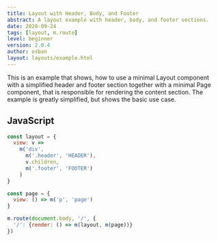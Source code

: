 ```yaml
---
title: Layout with Header, Body, and Footer
abstract: A layout example with header, body, and footer sections.
date: 2020-09-24
tags: [layout, m.route]
level: beginner
version: 2.0.4
author: osban
layout: layouts/example.html
---
```


This is an example that shows, how to use a minimal Layout component with a simplified header and footer section together with a minimal Page component, that is responsible for rendering the content section.
The example is greatly simplified, but shows the basic use case.

## JavaScript

~~~js
const layout = {
  view: v =>
    m('div',
      m('.header', 'HEADER'),
      v.children,
      m('.footer', 'FOOTER')
    )
}

const page = {
  view: () => m('p', 'page')
}

m.route(document.body, '/', {
  '/': {render: () => m(layout, m(page))}
})
~~~
